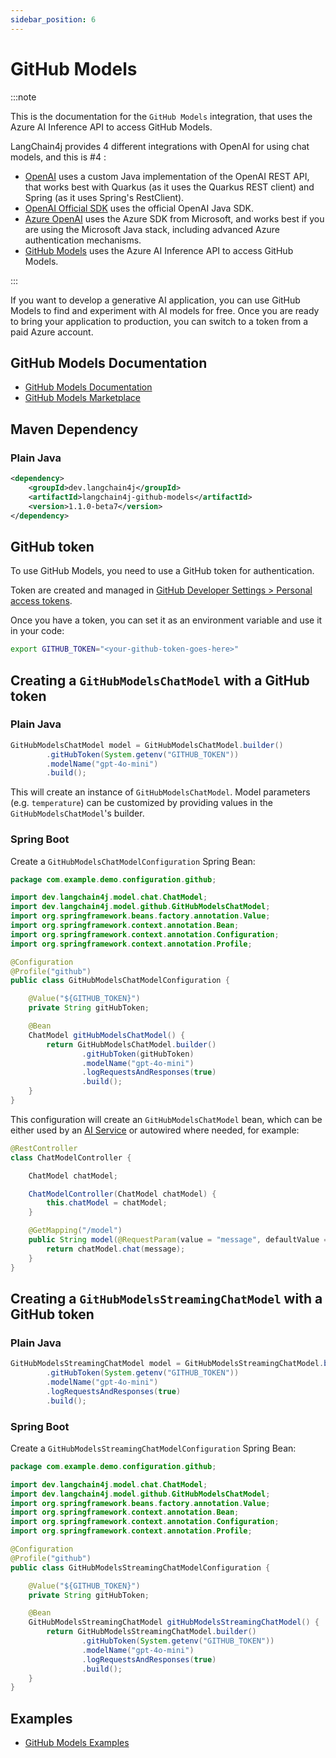 ```yaml
---
sidebar_position: 6
---
```


# GitHub Models

:::note

This is the documentation for the `GitHub Models` integration, that uses the Azure AI Inference API to access GitHub Models.

LangChain4j provides 4 different integrations with OpenAI for using chat models, and this is #4 :

- [OpenAI](/integrations/language-models/open-ai) uses a custom Java implementation of the OpenAI REST API, that works best with Quarkus (as it uses the Quarkus REST client) and Spring (as it uses Spring's RestClient).
- [OpenAI Official SDK](/integrations/language-models/open-ai-official) uses the official OpenAI Java SDK.
- [Azure OpenAI](/integrations/language-models/azure-open-ai) uses the Azure SDK from Microsoft, and works best if you are using the Microsoft Java stack, including advanced Azure authentication mechanisms.
- [GitHub Models](/integrations/language-models/github-models) uses the Azure AI Inference API to access GitHub Models.

:::

If you want to develop a generative AI application, you can use GitHub Models to find and experiment with AI models for free.
Once you are ready to bring your application to production, you can switch to a token from a paid Azure account.

## GitHub Models Documentation

- [GitHub Models Documentation](https://docs.github.com/en/github-models)
- [GitHub Models Marketplace](https://github.com/marketplace/models)

## Maven Dependency

### Plain Java

```xml
<dependency>
    <groupId>dev.langchain4j</groupId>
    <artifactId>langchain4j-github-models</artifactId>
    <version>1.1.0-beta7</version>
</dependency>
```

## GitHub token

To use GitHub Models, you need to use a GitHub token for authentication.

Token are created and managed in [GitHub Developer Settings > Personal access tokens](https://github.com/settings/tokens).

Once you have a token, you can set it as an environment variable and use it in your code:

```bash
export GITHUB_TOKEN="<your-github-token-goes-here>"
```

## Creating a `GitHubModelsChatModel` with a GitHub token

### Plain Java

```java
GitHubModelsChatModel model = GitHubModelsChatModel.builder()
        .gitHubToken(System.getenv("GITHUB_TOKEN"))
        .modelName("gpt-4o-mini")
        .build();
```

This will create an instance of `GitHubModelsChatModel`.
Model parameters (e.g. `temperature`) can be customized by providing values in the `GitHubModelsChatModel`'s builder.

### Spring Boot

Create a `GitHubModelsChatModelConfiguration` Spring Bean:

```Java
package com.example.demo.configuration.github;

import dev.langchain4j.model.chat.ChatModel;
import dev.langchain4j.model.github.GitHubModelsChatModel;
import org.springframework.beans.factory.annotation.Value;
import org.springframework.context.annotation.Bean;
import org.springframework.context.annotation.Configuration;
import org.springframework.context.annotation.Profile;

@Configuration
@Profile("github")
public class GitHubModelsChatModelConfiguration {

    @Value("${GITHUB_TOKEN}")
    private String gitHubToken;

    @Bean
    ChatModel gitHubModelsChatModel() {
        return GitHubModelsChatModel.builder()
                .gitHubToken(gitHubToken)
                .modelName("gpt-4o-mini")
                .logRequestsAndResponses(true)
                .build();
    }
}
```

This configuration will create an `GitHubModelsChatModel` bean,
which can be either used by an [AI Service](https://docs.langchain4j.dev/tutorials/spring-boot-integration/#langchain4j-spring-boot-starter)
or autowired where needed, for example:

```java
@RestController
class ChatModelController {

    ChatModel chatModel;

    ChatModelController(ChatModel chatModel) {
        this.chatModel = chatModel;
    }

    @GetMapping("/model")
    public String model(@RequestParam(value = "message", defaultValue = "Hello") String message) {
        return chatModel.chat(message);
    }
}
```

## Creating a `GitHubModelsStreamingChatModel` with a GitHub token

### Plain Java

```java
GitHubModelsStreamingChatModel model = GitHubModelsStreamingChatModel.builder()
        .gitHubToken(System.getenv("GITHUB_TOKEN"))
        .modelName("gpt-4o-mini")
        .logRequestsAndResponses(true)
        .build();
```

### Spring Boot

Create a `GitHubModelsStreamingChatModelConfiguration` Spring Bean:
```Java
package com.example.demo.configuration.github;

import dev.langchain4j.model.chat.ChatModel;
import dev.langchain4j.model.github.GitHubModelsChatModel;
import org.springframework.beans.factory.annotation.Value;
import org.springframework.context.annotation.Bean;
import org.springframework.context.annotation.Configuration;
import org.springframework.context.annotation.Profile;

@Configuration
@Profile("github")
public class GitHubModelsStreamingChatModelConfiguration {

    @Value("${GITHUB_TOKEN}")
    private String gitHubToken;

    @Bean
    GitHubModelsStreamingChatModel gitHubModelsStreamingChatModel() {
        return GitHubModelsStreamingChatModel.builder()
                .gitHubToken(System.getenv("GITHUB_TOKEN"))
                .modelName("gpt-4o-mini")
                .logRequestsAndResponses(true)
                .build();
    }
}
```

## Examples

- [GitHub Models Examples](https://github.com/langchain4j/langchain4j-examples/tree/main/github-models-examples/src/main/java)
